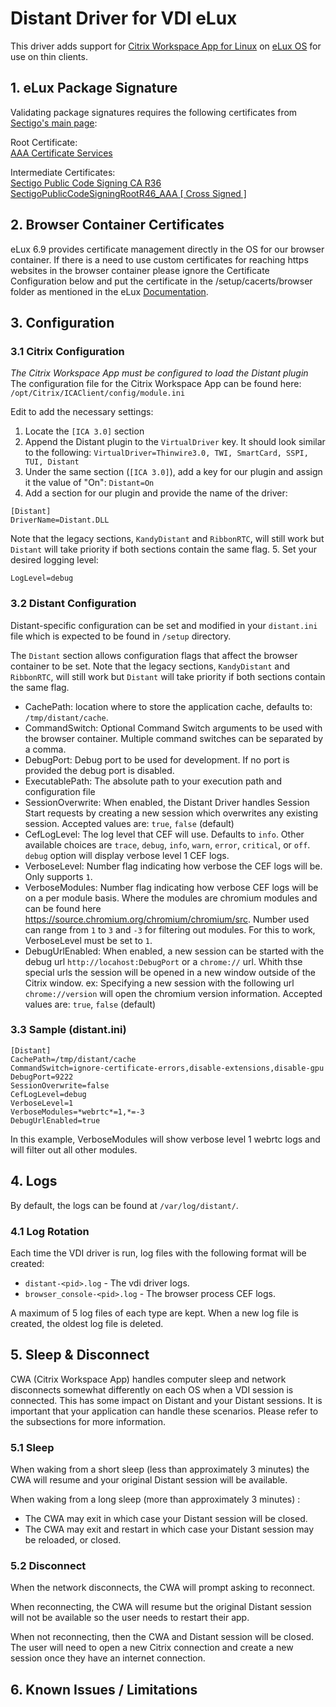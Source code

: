 # Distant Driver for VDI eLux

This driver adds support for [Citrix Workspace App for Linux](https://docs.citrix.com/en-us/citrix-workspace-app-for-linux.html) on [eLux OS](https://www.unicon-software.com/products/elux/) for use on thin clients.

## 1. eLux Package Signature

Validating package signatures requires the following certificates from [Sectigo's main page](https://support.sectigo.com/articles/Knowledge/Sectigo-Intermediate-Certificates):

Root Certificate:<br>
[AAA Certificate Services](https://comodoca.my.salesforce.com/sfc/p/1N000002Ljih/a/3l000000sYVG/4l82xrBbMv8Ndh.SBoUvQs0BjYk_pJlb4Sa92KfrsxY)

Intermediate Certificates:<br>
[Sectigo Public Code Signing CA R36](https://comodoca.my.salesforce.com/sfc/p/#1N000002Ljih/a/3l000000oAhy/QCCby12C7cYo50nNyic6AuG1KFcwe1rDn1EknfTaUzY)<br>
[SectigoPublicCodeSigningRootR46_AAA [ Cross Signed ]](https://comodoca.my.salesforce.com/sfc/p/1N000002Ljih/a/3l000000sYVB/t5kHfAZUjSL8NyXDwAQ3OhmfoTNSOnWgpnTmksjVyJc)

## 2. Browser Container Certificates

eLux 6.9 provides certificate management directly in the OS for our browser container. If there is a need to use custom certificates for reaching https websites in the browser container please ignore the Certificate Configuration below and put the certificate in the /setup/cacerts/browser folder as mentioned in the eLux [Documentation](https://www.unicon-software.com/udocs/en/#admin_guides/scout_enterprise/app_definition/browser/browser_config.htm?Highlight=cacert).

## 3. Configuration
### 3.1 Citrix Configuration
*The Citrix Workspace App must be configured to load the Distant plugin*
The configuration file for the Citrix Workspace App can be found here:
`/opt/Citrix/ICAClient/config/module.ini`

Edit to add the necessary settings:
1. Locate the `[ICA 3.0]` section
2. Append the Distant plugin to the `VirtualDriver` key. It should look similar to the following:
`VirtualDriver=Thinwire3.0, TWI, SmartCard, SSPI, TUI, Distant`
3. Under the same section (`[ICA 3.0]`), add a key for our plugin and assign it the value of "On":
`Distant=On`
4. Add a section for our plugin and provide the name of the driver:
```
[Distant]
DriverName=Distant.DLL
```
Note that the legacy sections, `KandyDistant` and `RibbonRTC`, will still work but `Distant` will take priority if both sections contain the same flag.
5. Set your desired logging level:
```
LogLevel=debug
```

### 3.2 Distant Configuration
Distant-specific configuration can be set and modified in your `distant.ini` file which is expected to be found in `/setup` directory.

The `Distant` section allows configuration flags that affect the browser container to be set.
Note that the legacy sections, `KandyDistant` and `RibbonRTC`, will still work but `Distant` will take priority if both sections contain the same flag.

- CachePath: location where to store the application cache, defaults to: `/tmp/distant/cache`.
- CommandSwitch: Optional Command Switch arguments to be used with the browser container. Multiple command switches can be separated by a comma.
- DebugPort: Debug port to be used for development. If no port is provided the debug port is disabled.
- ExecutablePath: The absolute path to your execution path and configuration file
- SessionOverwrite: When enabled, the Distant Driver handles Session Start requests by creating a new session which overwrites any existing session. Accepted values are: `true`, `false` (default)
- CefLogLevel: The log level that CEF will use. Defaults to `info`. Other available choices are `trace`, `debug`, `info`, `warn`, `error`, `critical`, or `off`. `debug` option will display verbose level 1 CEF logs.
- VerboseLevel: Number flag indicating how verbose the CEF logs will be. Only supports `1`.
- VerboseModules: Number flag indicating how verbose CEF logs will be on a per module basis. Where the modules are chromium modules and can be found here https://source.chromium.org/chromium/chromium/src. Number used can range from `1` to `3` and `-3` for filtering out modules. For this to work, VerboseLevel must be set to `1`.
- DebugUrlEnabled: When enabled, a new session can be started with the debug url `http://locahost:DebugPort` or a `chrome://` url. Whith thse special urls the session will be opened in a new window outside of the Citrix window. ex: Specifying a new session with the following url `chrome://version` will open the chromium version information. Accepted values are: `true`, `false` (default)

### 3.3 Sample (distant.ini)

```
[Distant]
CachePath=/tmp/distant/cache
CommandSwitch=ignore-certificate-errors,disable-extensions,disable-gpu
DebugPort=9222
SessionOverwrite=false
CefLogLevel=debug
VerboseLevel=1
VerboseModules=*webrtc*=1,*=-3
DebugUrlEnabled=true
```
In this example, VerboseModules will show verbose level 1 webrtc logs and will filter out all other modules.

## 4. Logs
By default, the logs can be found at `/var/log/distant/`.

### 4.1 Log Rotation
Each time the VDI driver is run, log files with the following format will be created:
- `distant-<pid>.log` - The vdi driver logs.
- `browser_console-<pid>.log` - The browser process CEF logs.

A maximum of 5 log files of each type are kept. When a new log file is created, the oldest log file is deleted.

## 5. Sleep & Disconnect
CWA (Citrix Workspace App) handles computer sleep and network disconnects somewhat differently on each OS when a VDI session is connected. This has some impact on Distant and your Distant sessions. It is important that your application can handle these scenarios. Please refer to the subsections for more information.

### 5.1 Sleep
When waking from a short sleep (less than approximately 3 minutes) the CWA will resume and your original Distant session will be available.

When waking from a long sleep (more than approximately 3 minutes) :
 - The CWA may exit in which case your Distant session will be closed.
 - The CWA may exit and restart in which case your Distant session may be reloaded, or closed.

### 5.2 Disconnect
When the network disconnects, the CWA will prompt asking to reconnect.

When reconnecting, the CWA will resume but the original Distant session will not be available so the user needs to restart their app.

When not reconnecting, then the CWA and Distant session will be closed. The user will need to open a new Citrix connection and create a new session once they have an internet connection.

## 6. Known Issues / Limitations
